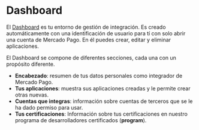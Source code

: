 # Dashboard
 
El [Dashboard](https://mercadopago[FAKER][URL][DOMAIN]/developers/panel) es tu entorno de gestión de integración. Es creado automáticamente con una identificación de usuario para tí con solo abrir una cuenta de Mercado Pago. En él puedes crear, editar y eliminar aplicaciones.
 
El Dashboard se compone de diferentes secciones, cada una con un propósito diferente.
 
* **Encabezado**: resumen de tus datos personales como integrador de Mercado Pago.
* **Tus aplicaciones**: muestra sus aplicaciones creadas y le permite crear otras nuevas.
* **Cuentas que integras**: información sobre cuentas de terceros que se le ha dado permiso para usar.
* **Tus certificaciones**: Información sobre tus certificaciones en nuestro programa de desarrolladores certificados (**<dev>program**).